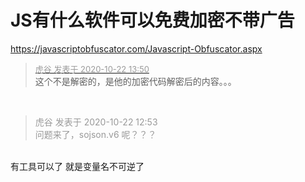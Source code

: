 # JS有什么软件可以免费加密不带广告


https://javascriptobfuscator.com/Javascript-Obfuscator.aspx

<div class="quote"><blockquote><font size="2"><a href="https://www.hostloc.com/forum.php?mod=redirect&amp;goto=findpost&amp;pid=9335661&amp;ptid=756872" target="_blank"><font color="#999999">虎谷 发表于 2020-10-22 13:50</font></a></font><br />
这个不是解密的，是他的加密代码解密后的内容。。。</blockquote></div><br />
<img src="static/image/smiley/yct/017.gif" smilieid="40" border="0" alt="" />

<div class="quote"><blockquote><font color="#999999">虎谷 发表于 2020-10-22 12:53</font><br />
<font color="#999999">问题来了，sojson.v6 呢？？？</font></blockquote></div><br />
有工具可以了 就是变量名不可逆了
